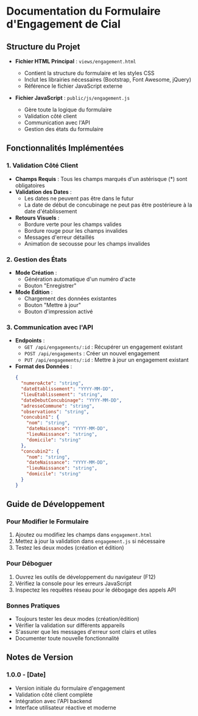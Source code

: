 # Documentation du Formulaire d'Engagement de Cial

## Structure du Projet

- **Fichier HTML Principal** : `views/engagement.html`
  - Contient la structure du formulaire et les styles CSS
  - Inclut les librairies nécessaires (Bootstrap, Font Awesome, jQuery)
  - Référence le fichier JavaScript externe

- **Fichier JavaScript** : `public/js/engagement.js`
  - Gère toute la logique du formulaire
  - Validation côté client
  - Communication avec l'API
  - Gestion des états du formulaire

## Fonctionnalités Implémentées

### 1. Validation Côté Client
- **Champs Requis** : Tous les champs marqués d'un astérisque (*) sont obligatoires
- **Validation des Dates** :
  - Les dates ne peuvent pas être dans le futur
  - La date de début de concubinage ne peut pas être postérieure à la date d'établissement
- **Retours Visuels** :
  - Bordure verte pour les champs valides
  - Bordure rouge pour les champs invalides
  - Messages d'erreur détaillés
  - Animation de secousse pour les champs invalides

### 2. Gestion des États
- **Mode Création** :
  - Génération automatique d'un numéro d'acte
  - Bouton "Enregistrer"
- **Mode Édition** :
  - Chargement des données existantes
  - Bouton "Mettre à jour"
  - Bouton d'impression activé

### 3. Communication avec l'API
- **Endpoints** :
  - `GET /api/engagements/:id` : Récupérer un engagement existant
  - `POST /api/engagements` : Créer un nouvel engagement
  - `PUT /api/engagements/:id` : Mettre à jour un engagement existant
- **Format des Données** :
  ```json
  {
    "numeroActe": "string",
    "dateEtablissement": "YYYY-MM-DD",
    "lieuEtablissement": "string",
    "dateDebutConcubinage": "YYYY-MM-DD",
    "adresseCommune": "string",
    "observations": "string",
    "concubin1": {
      "nom": "string",
      "dateNaissance": "YYYY-MM-DD",
      "lieuNaissance": "string",
      "domicile": "string"
    },
    "concubin2": {
      "nom": "string",
      "dateNaissance": "YYYY-MM-DD",
      "lieuNaissance": "string",
      "domicile": "string"
    }
  }
  ```

## Guide de Développement

### Pour Modifier le Formulaire
1. Ajoutez ou modifiez les champs dans `engagement.html`
2. Mettez à jour la validation dans `engagement.js` si nécessaire
3. Testez les deux modes (création et édition)

### Pour Déboguer
1. Ouvrez les outils de développement du navigateur (F12)
2. Vérifiez la console pour les erreurs JavaScript
3. Inspectez les requêtes réseau pour le débogage des appels API

### Bonnes Pratiques
- Toujours tester les deux modes (création/édition)
- Vérifier la validation sur différents appareils
- S'assurer que les messages d'erreur sont clairs et utiles
- Documenter toute nouvelle fonctionnalité

## Notes de Version

### 1.0.0 - [Date]
- Version initiale du formulaire d'engagement
- Validation côté client complète
- Intégration avec l'API backend
- Interface utilisateur réactive et moderne
